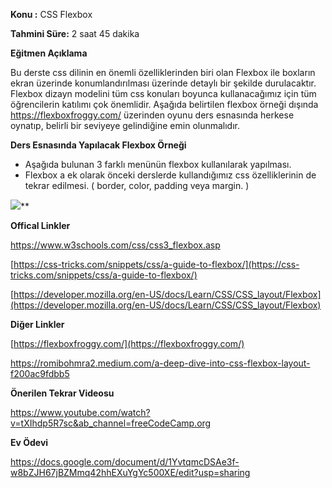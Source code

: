 **Konu :** CSS Flexbox

**Tahmini Süre:** 2 saat 45 dakika

**Eğitmen Açıklama**

Bu derste css dilinin en önemli özelliklerinden biri olan Flexbox ile boxların ekran üzerinde konumlandırılması üzerinde detaylı bir şekilde durulacaktır. Flexbox dizayn modelini tüm css konuları boyunca kullanacağımız için tüm öğrencilerin katılımı çok önemlidir. 
Aşağıda belirtilen flexbox örneği dışında https://flexboxfroggy.com/ üzerinden oyunu ders esnasında herkese oynatıp, belirli bir seviyeye gelindiğine emin olunmalıdır. 


**Ders Esnasında Yapılacak Flexbox Örneği**

* Aşağıda bulunan 3 farklı menünün flexbox kullanılarak yapılması. 
* Flexbox a ek olarak önceki derslerde kullandığımız css özelliklerinin de tekrar edilmesi. ( border, color, padding veya margin. )

![](https://lh6.googleusercontent.com/xCQgMKSSiSBbq5MNw9lH6TmZYYuHc3qOAEBzbwxHQnoH1_nZg7dw0_129xlYkAk7N6SNwe6xrG4Tt2P13YAZGXldnfEC2_idkrjw8I4LmuMo2bvZ7DqZaHITClHjPYxjjfYTyYgiQrRWtzHieCy3Lsk9wlH2nHcuuSjl3lyIcSTkJ1_87pQpjBdDV_Aizw)**

**Offical Linkler**

https://www.w3schools.com/css/css3_flexbox.asp

[https://css-tricks.com/snippets/css/a-guide-to-flexbox/](https://css-tricks.com/snippets/css/a-guide-to-flexbox/)

[https://developer.mozilla.org/en-US/docs/Learn/CSS/CSS_layout/Flexbox](https://developer.mozilla.org/en-US/docs/Learn/CSS/CSS_layout/Flexbox)



**Diğer Linkler**

[https://flexboxfroggy.com/](https://flexboxfroggy.com/)

https://romibohmra2.medium.com/a-deep-dive-into-css-flexbox-layout-f200ac9fdbb5



**Önerilen Tekrar Videosu**

https://www.youtube.com/watch?v=tXIhdp5R7sc&ab_channel=freeCodeCamp.org



**Ev Ödevi**

https://docs.google.com/document/d/1YvtqmcDSAe3f-w8bZJH67jBZMmq42hhEXuYgYc500XE/edit?usp=sharing




